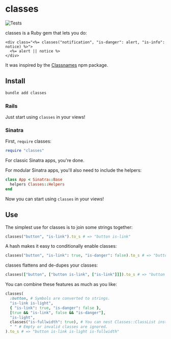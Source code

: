 # classes

![Tests](https://github.com/tyandell/classes/workflows/Tests/badge.svg)

classes is a Ruby gem that lets you do:

```erb
<div class="<%= classes("notification", "is-danger": alert, "is-info": notice) %>">
  <%= alert || notice %>
</div>
```

It was inspired by the [Classnames](https://github.com/JedWatson/classnames) npm package.

## Install

```sh
bundle add classes
```

### Rails

Just start using `classes` in your views!

### Sinatra

First, `require` classes:

```ruby
require "classes"
```

For classic Sinatra apps, you're done.

For modular Sinatra apps, you'll also need to include the helpers:

```ruby
class App < Sinatra::Base
  helpers Classes::Helpers
end
```

Now you can start using `classes` in your views!

## Use

The simplest use for classes is to join some strings together:

```ruby
classes("button", "is-link").to_s # => "button is-link"
```

A hash makes it easy to conditionally enable classes:

```ruby
classes("button", "is-link": true, "is-danger": false).to_s # => "button is-link"
```

classes flattens and de-dupes your classes:

```ruby
classes(["button", ["button is-link", ["is-link"]]]).to_s # => "button is-link"
```

You can combine these features as much as you like:

```ruby
classes(
  :button, # Symbols are converted to strings.
  "is-link is-light",
  { "is-link": true, "is-danger": false },
  [true && "is-link", false && "is-danger"],
  "is-light",
  classes("is-fullwidth": true), # You can nest Classes::ClassList instances.
  " " # Empty or invalid classes are ignored.
).to_s # => "button is-link is-light is-fullwidth"
```
